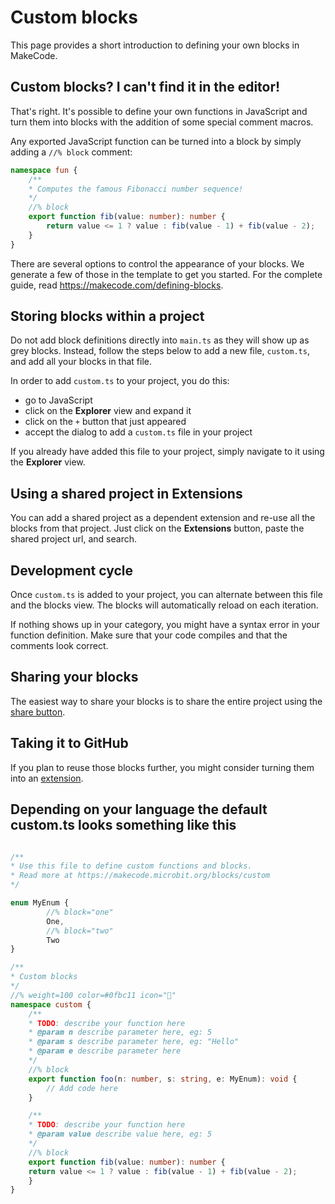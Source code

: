 # Custom blocks

This page provides a short introduction to defining your own blocks in MakeCode. 

## Custom blocks? I can't find it in the editor!

That's right. It's possible to define your own functions in JavaScript and turn them into blocks 
with the addition of some special comment macros.

Any exported JavaScript function can be turned into a block by simply adding a ``//% block`` comment:

```typescript
namespace fun {
    /**
    * Computes the famous Fibonacci number sequence!
    */
    //% block
    export function fib(value: number): number {
        return value <= 1 ? value : fib(value - 1) + fib(value - 2);
    }
}
```

There are several options to control the appearance of your blocks. 
We generate a few of those in the template to get you started. 
For the complete guide, read https://makecode.com/defining-blocks.

## Storing blocks within a project

Do not add block definitions directly into ``main.ts`` as they will show up as grey blocks.
Instead, follow the steps below to add a new file, ``custom.ts``, and add all your blocks in that file.

In order to add ``custom.ts`` to your project, you do this:

* go to JavaScript
* click on the **Explorer** view and expand it
* click on the ``+`` button that just appeared
* accept the dialog to add a ``custom.ts`` file in your project

If you already have added this file to your project, simply navigate to it using the **Explorer** view.

## Using a shared project in **Extensions**

You can add a shared project as a dependent extension and re-use all the blocks from that project. Just click on the **Extensions**
button, paste the shared project url, and search.

## Development cycle

Once ``custom.ts`` is added to your project, you can alternate between this file and the blocks view.
The blocks will automatically reload on each iteration.

If nothing shows up in your category, you might have a syntax error in your function definition.
Make sure that your code compiles and that the comments look correct.

## Sharing your blocks

The easiest way to share your blocks is to share the entire project using the [share button](/share).

## Taking it to GitHub

If you plan to reuse those blocks further, you might consider turning them into an [extension](/extensions).

## Depending on your language the default custom.ts looks something like this

```typescript

/**
* Use this file to define custom functions and blocks.
* Read more at https://makecode.microbit.org/blocks/custom
*/

enum MyEnum {
        //% block="one"
        One,
        //% block="two"
        Two
}

/**
* Custom blocks
*/
//% weight=100 color=#0fbc11 icon=""
namespace custom {
    /**
    * TODO: describe your function here
    * @param n describe parameter here, eg: 5
    * @param s describe parameter here, eg: "Hello"
    * @param e describe parameter here
    */
    //% block
    export function foo(n: number, s: string, e: MyEnum): void {
        // Add code here
    }

    /**
    * TODO: describe your function here
    * @param value describe value here, eg: 5
    */
    //% block
    export function fib(value: number): number {
	return value <= 1 ? value : fib(value - 1) + fib(value - 2);
    }
}
```
